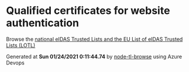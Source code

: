# Qualified certificates for website authentication 
 Browse the [national eIDAS Trusted Lists and the EU List of eIDAS Trusted Lists (LOTL)](https://webgate.ec.europa.eu/tl-browser/#/) 
 
 
Generated at **Sun 01/24/2021  0:11:44.74** by [node-tl-browse](https://github.com/ymedlop/node-tl-browser) using Azure Devops 
